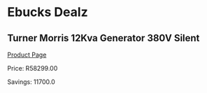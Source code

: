 
# Ebucks Dealz
## Turner Morris 12Kva Generator 380V Silent
[Product Page](https://www.ebucks.com/web/shop/productSelected.do?prodId=870957541&catId=870841698)

Price: R58299.00

Savings: 11700.0


	